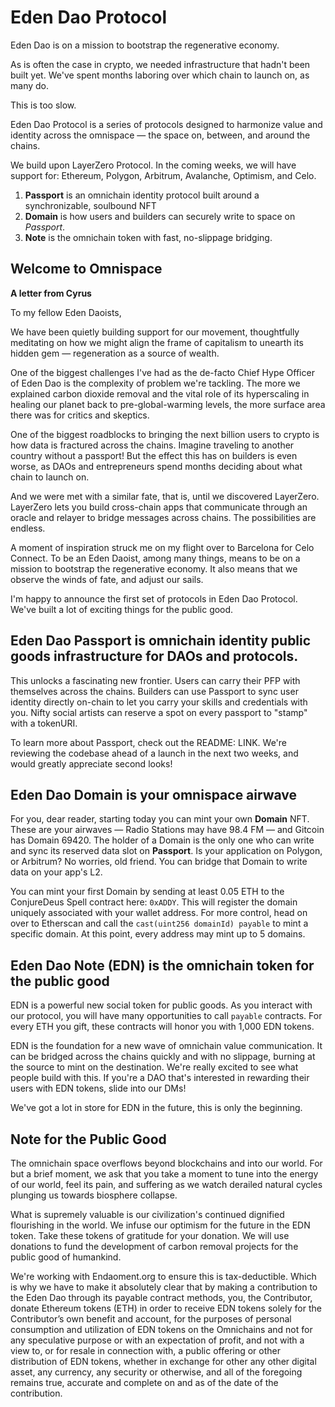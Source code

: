 # Eden Dao Protocol

Eden Dao is on a mission to bootstrap the regenerative economy.

As is often the case in crypto, we needed infrastructure that hadn't been built yet. We've spent months laboring over which chain to launch on, as many do.

This is too slow.

Eden Dao Protocol is a series of protocols designed to harmonize value and identity across the omnispace — the space on, between, and around the chains.

We build upon LayerZero Protocol. In the coming weeks, we will have support for: Ethereum, Polygon, Arbitrum, Avalanche, Optimism, and Celo.

1. **Passport** is an omnichain identity protocol built around a synchronizable, soulbound NFT
2. **Domain** is how users and builders can securely write to space on _Passport_.
3. **Note** is the omnichain token with fast, no-slippage bridging.

## Welcome to Omnispace

**A letter from Cyrus**

To my fellow Eden Daoists,

We have been quietly building support for our movement, thoughtfully meditating on how we might align the frame of capitalism to unearth its hidden gem — regeneration as a source of wealth.

One of the biggest challenges I've had as the de-facto Chief Hype Officer of Eden Dao is the complexity of problem we're tackling. The more we explained carbon dioxide removal and the vital role of its hyperscaling in healing our planet back to pre-global-warming levels, the more surface area there was for critics and skeptics.

One of the biggest roadblocks to bringing the next billion users to crypto is how data is fractured across the chains. Imagine traveling to another country without a passport! But the effect this has on builders is even worse, as DAOs and entrepreneurs spend months deciding about what chain to launch on.

And we were met with a similar fate, that is, until we discovered LayerZero. LayerZero lets you build cross-chain apps that communicate through an oracle and relayer to bridge messages across chains. The possibilities are endless.

A moment of inspiration struck me on my flight over to Barcelona for Celo Connect. To be an Eden Daoist, among many things, means to be on a mission to bootstrap the regenerative economy. It also means that we observe the winds of fate, and adjust our sails.

I'm happy to announce the first set of protocols in Eden Dao Protocol. We've built a lot of exciting things for the public good.

## Eden Dao **Passport** is omnichain identity public goods infrastructure for DAOs and protocols.

This unlocks a fascinating new frontier. Users can carry their PFP with themselves across the chains. Builders can use Passport to sync user identity directly on-chain to let you carry your skills and credentials with you. Nifty social artists can reserve a spot on every passport to "stamp" with a tokenURI.

To learn more about Passport, check out the README: LINK. We're reviewing the codebase ahead of a launch in the next two weeks, and would greatly appreciate second looks!

## Eden Dao **Domain** is your omnispace airwave

For you, dear reader, starting today you can mint your own **Domain** NFT. These are your airwaves — Radio Stations may have 98.4 FM — and Gitcoin has Domain 69420. The holder of a Domain is the only one who can write and sync its reserved data slot on **Passport**. Is your application on Polygon, or Arbitrum? No worries, old friend. You can bridge that Domain to write data on your app's L2.

You can mint your first Domain by sending at least 0.05 ETH to the ConjureDeus Spell contract here: `0xADDY`. This will register the domain uniquely associated with your wallet address. For more control, head on over to Etherscan and call the `cast(uint256 domainId) payable` to mint a specific domain. At this point, every address may mint up to 5 domains.

## Eden Dao **Note** (EDN) is the omnichain token for the public good

EDN is a powerful new social token for public goods. As you interact with our protocol, you will have many opportunities to call `payable` contracts. For every ETH you gift, these contracts will honor you with 1,000 EDN tokens.

EDN is the foundation for a new wave of omnichain value communication. It can be bridged across the chains quickly and with no slippage, burning at the source to mint on the destination. We're really excited to see what people build with this. If you're a DAO that's interested in rewarding their users with EDN tokens, slide into our DMs!

We've got a lot in store for EDN in the future, this is only the beginning.

## Note for the Public Good

The omnichain space overflows beyond blockchains and into our world. For but a brief moment, we ask that you take a moment to tune into the energy of our world, feel its pain, and suffering as we watch derailed natural cycles plunging us towards biosphere collapse.

What is supremely valuable is our civilization's continued dignified flourishing in the world. We infuse our optimism for the future in the EDN token. Take these tokens of gratitude for your donation. We will use donations to fund the development of carbon removal projects for the public good of humankind.

We're working with Endaoment.org to ensure this is tax-deductible. Which is why we have to make it absolutely clear that by making a contribution to the Eden Dao through its payable contract methods, you, the Contributor, donate Ethereum tokens (ETH) in order to receive EDN tokens solely for the Contributor’s own benefit and account, for the purposes of personal consumption and utilization of EDN tokens on the Omnichains and not for any speculative purpose or with an expectation of profit, and not with a view to, or for resale in connection with, a public offering or other distribution of EDN tokens, whether in exchange for other any other digital asset, any currency, any security or otherwise, and all of the foregoing remains true, accurate and complete on and as of the date of the contribution.
